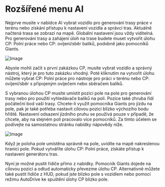 # Rozšířené menu AI


Nejprve musíte v nabídce AI vybrat vozidlo pro generování trasy práce v terénu nebo získání přístupu k nastavení vozidla a správci tras.
Aktuálně načtená trasa se zobrazí na mapě.
Globální nastavení jsou vždy viditelná.
Pro generování trasy a zahájení úloh na trase budete muset vytvořit úlohu CP: Polní práce nebo CP: ovíjení/sběr balíků, podobně jako pomocníků Giants.


![Image](assets/imagesstartjobmenuhelp_0_0_1024_895.png)


Abyste mohli začít s první zakázkou CP, musíte vybrat vozidlo a správný nástroj, který je pro tuto zakázku vhodný.
Poté kliknutím na vytvořit úlohu můžete vybrat CP: Polní práce pro nástroje pro práci v terénu nebo CP: ovíjení/sběr
s připojeným ovíječem nebo sběračem balíků.



S vybranou úlohou CP musíte umístit pozici pole na pole pro generování trasy nebo pro použití vyhledávače balíků na poli.
Pozice také zhruba řídí počáteční bod vaší trasy.
Chcete-li využít pomocníka Giants pro jízdu na pole, pak je také potřeba nastavit cílovou pozici blízko výchozího bodu hřiště.
Nastavení odsazení jízdního pruhu se používá pouze v případě, že chcete, aby na stejném poli pracovalo více pomocníků. Za tímto účelem se podívejte na samostatnou stránku nabídky nápovědy níže.


![Image](assets/imagesreadyjobmenuhelp_0_0_765_510.png)


Když je poloha pole umístěna správně na pole, uvidíte na mapě nakreslenou hranici pole.
Pokud vytváříte úlohu CP: Polní práce, získáte přístup k nastavení generátoru tras.



Nyní je možné pustit řidiče přímo z nabídky. Pomocník Giants dojede na cílovou pozici a odtud automaticky převezme úlohu CP.
Alternativně můžete také pustit řidiče z HUD, pokud jste blízko pole s vozidlem nebo pomocí režimu AutoDrive ke spuštění úlohy CP blízko pole.


